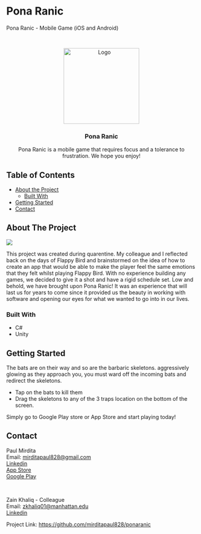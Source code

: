 # Pona Ranic
Pona Ranic - Mobile Game (iOS and Android)





<!-- PROJECT SHIELDS -->
<!--
*** I'm using markdown "reference style" links for readability.
*** Reference links are enclosed in brackets [ ] instead of parentheses ( ).
*** See the bottom of this document for the declaration of the reference variables
*** for contributors-url, forks-url, etc. This is an optional, concise syntax you may use.
*** https://www.markdownguide.org/basic-syntax/#reference-style-links
-->




<!-- PROJECT LOGO -->
<br />
<p align="center">
  <a href="https://github.com/github_username/repo_name">
    <img src="https://lh3.googleusercontent.com/865X6n6DOrbjEh5QhmNn2PnTdc5-A3uc1qLi0jNg5h_lRaO-n2F43_0LpB2-Nkfq8G4=s180" alt="Logo" width="200" height="200">
  </a>

  <h3 align="center">Pona Ranic</h3>

  <p align="center">
    Pona Ranic is a mobile game that requires focus and a tolerance to frustration. We hope you enjoy!
  </p>
</p>



<!-- TABLE OF CONTENTS -->
## Table of Contents

* [About the Project](#about-the-project)
  * [Built With](#built-with)
* [Getting Started](#getting-started)
* [Contact](#contact)



<!-- ABOUT THE PROJECT -->
## About The Project

<img src="https://lh3.googleusercontent.com/nN4rVmAnDLa1BmciSG4jIdzTkVYU70IBTkukJEqgGATgnatWBhT3bT8aC-9zoUdiMtA=w1920-h966">

This project was created during quarentine. My colleague and I reflected back on the days of Flappy Bird and brainstormed on the idea of how to create an app that would be able to make the player feel the same emotions that they felt whilst playing Flappy Bird. With no experience building any games, we decided to give it a shot and have a rigid schedule set. Low and behold, we have brought upon Pona Ranic! It was an experience that will last us for years to come since it provided us the beauty in working with software and opening our eyes for what we wanted to go into in our lives.


### Built With

* C#
* Unity

<!-- GETTING STARTED -->
## Getting Started

The bats are on their way and so are the barbaric skeletons. aggressively glowing as they approach you, you must ward off the incoming bats and redirect the skeletons.

* Tap on the bats to kill them
* Drag the skeletons to any of the 3 traps location on the bottom of the screen.

Simply go to Google Play store or App Store and start playing today!


<!-- CONTACT -->
## Contact

Paul Mirdita  <br/>
Email: mirditapaul828@gmail.com <br/>
[Linkedin](https://www.linkedin.com/in/paul-mirdita/) <br/>
[App Store](https://apps.apple.com/us/app/pona-ranic/id1508620833)<br/>
[Google Play](https://play.google.com/store/apps/details?id=com.TechChain.PonaRanic&hl=en_US&gl=US)

<br/>

Zain Khaliq - Colleague <br/>
Email: zkhaliq01@manhattan.edu <br/>
[Linkedin](https://www.linkedin.com/in/zain-khaliq-b3133b110/) <br/>

Project Link: https://github.com/mirditapaul828/ponaranic








<!-- MARKDOWN LINKS & IMAGES -->
<!-- https://www.markdownguide.org/basic-syntax/#reference-style-links -->
[contributors-shield]: https://img.shields.io/github/contributors/github_username/repo.svg?style=flat-square
[contributors-url]: https://github.com/github_username/repo/graphs/contributors
[forks-shield]: https://img.shields.io/github/forks/github_username/repo.svg?style=flat-square
[forks-url]: https://github.com/github_username/repo/network/members
[stars-shield]: https://img.shields.io/github/stars/github_username/repo.svg?style=flat-square
[stars-url]: https://github.com/github_username/repo/stargazers
[issues-shield]: https://img.shields.io/github/issues/github_username/repo.svg?style=flat-square
[issues-url]: https://github.com/github_username/repo/issues
[license-shield]: https://img.shields.io/github/license/github_username/repo.svg?style=flat-square
[license-url]: https://github.com/github_username/repo/blob/master/LICENSE.txt
[linkedin-shield]: https://img.shields.io/badge/-LinkedIn-black.svg?style=flat-square&logo=linkedin&colorB=555
[linkedin-url]: https://linkedin.com/in/github_username
[product-screenshot]: https://lh3.googleusercontent.com/nN4rVmAnDLa1BmciSG4jIdzTkVYU70IBTkukJEqgGATgnatWBhT3bT8aC-9zoUdiMtA=w1920-h966
